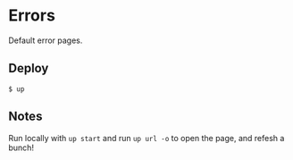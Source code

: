 
# Errors

Default error pages.

## Deploy

```
$ up
```

## Notes

Run locally with `up start` and run `up url -o` to open the page, and refesh a bunch!
